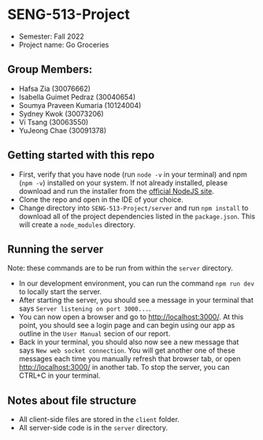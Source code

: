 # SENG-513-Project
- Semester: Fall 2022
- Project name: Go Groceries

## Group Members:
- Hafsa Zia (30076662)
- Isabella Guimet Pedraz (30040654)
- Soumya Praveen Kumaria (10124004)
- Sydney Kwok (30073206)
- Vi Tsang (30063550)
- YuJeong Chae (30091378)



## Getting started with this repo

- First, verify that you have node (run `node -v` in your terminal) and npm (`npm -v`) installed on your system. If not already installed, please download and run the installer from the [official NodeJS site](https://nodejs.org/en/).
- Clone the repo and open in the IDE of your choice.
- Change directory into `SENG-513-Project/server` and run `npm install` to download all of the project dependencies listed in the `package.json`. This will create a `node_modules` directory.

## Running the server
Note: these commands are to be run from within the `server` directory.
- In our development environment, you can run the command `npm run dev` to locally start the server.
- After starting the server, you should see a message in your terminal that says `Server listening on port 3000...`.
- You can now open a browser and go to [http://localhost:3000/](http://localhost:3000/). At this point, you should see a login page and can begin using our app as outline in the `User Manual` secion of our report.
- Back in your terminal, you should also now see a new message that says `New web socket connection`. You will get another one of these messages each time you manually refresh that browser tab, or open [http://localhost:3000/](http://localhost:3000/) in another tab. To stop the server, you can CTRL+C in your terminal.

## Notes about file structure

- All client-side files are stored in the `client` folder.
- All server-side code is in the `server` directory.

